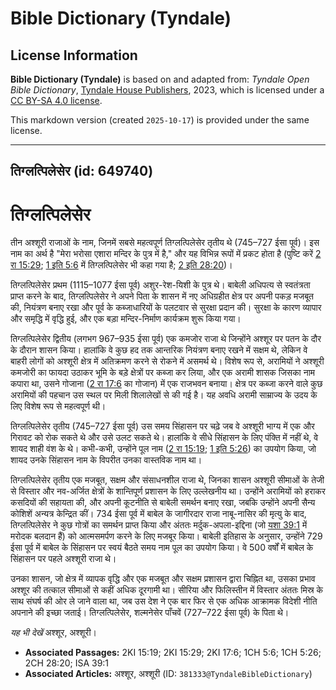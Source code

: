 # Bible Dictionary (Tyndale)

## License Information

**Bible Dictionary (Tyndale)** is based on and adapted from: _Tyndale Open Bible Dictionary_, [Tyndale House Publishers](https://tyndaleopenresources.com/), 2023, which is licensed under a [CC BY-SA 4.0 license](https://creativecommons.org/licenses/by-sa/4.0/legalcode.en).

This markdown version (created `2025-10-17`) is provided under the same license.



--------------------------------

## तिग्लत्पिलेसेर (id: 649740)

तिग्लत्पिलेसेर
==============

तीन अश्शूरी राजाओं के नाम, जिनमें सबसे महत्वपूर्ण तिग्लत्पिलेसेर तृतीय थे (745–727 ईसा पूर्व)। इस नाम का अर्थ है "मेरा भरोसा एशारा मन्दिर के पुत्र में है," और यह विभिन्न रूपों में प्रकट होता है (पुष्टि करें [2 रा 15:29](https://ref.ly/2Kgs15:29); [1 इति 5:6](https://ref.ly/1Chr5:6) में तिग्लत्पिलेसेर भी कहा गया है; [2 इति 28:20](https://ref.ly/2Chr28:20))।

तिग्लत्पिलेसेर प्रथम (1115–1077 ईसा पूर्व) अशुर\-रेश\-यिशी के पुत्र थे। बाबेली अधिपत्य से स्वतंत्रता प्राप्त करने के बाद, तिग्लत्पिलेसेर ने अपने पिता के शासन में नए अधिग्रहीत क्षेत्र पर अपनी पकड़ मजबूत की, नियंत्रण बनाए रखा और पूर्व के कब्जाधारियों के पलटवार से सुरक्षा प्रदान की। सुरक्षा के कारण व्यापार और समृद्धि में वृद्धि हुई, और एक बड़ा मन्दिर\-निर्माण कार्यक्रम शुरू किया गया।

तिग्लत्पिलेसेर द्वितीय (लगभग 967–935 ईसा पूर्व) एक कमजोर राजा थे जिन्होंने अश्शूर पर पतन के दौर के दौरान शासन किया। हालांकि वे कुछ हद तक आन्तरिक नियंत्रण बनाए रखने में सक्षम थे, लेकिन वे बाहरी लोगों को अश्शूरी क्षेत्र में अतिक्रमण करने से रोकने में असमर्थ थे। विशेष रूप से, अरामियों ने अश्शूरी कमजोरी का फायदा उठाकर भूमि के बड़े क्षेत्रों पर कब्जा कर लिया, और एक अरामी शासक जिसका नाम कपारा था, उसने गोजाना ([2 रा 17:6](https://ref.ly/2Kgs17:6) का गोजान) में एक राजभवन बनाया। क्षेत्र पर कब्जा करने वाले कुछ अरामियों की पहचान उस स्थल पर मिली शिलालेखों से की गई है। यह अवधि अरामी साम्राज्य के उदय के लिए विशेष रूप से महत्वपूर्ण थी।

तिग्लत्पिलेसेर तृतीय (745–727 ईसा पूर्व) उस समय सिंहासन पर चढ़े जब वे अश्शूरी भाग्य में एक और गिरावट को रोक सकते थे और उसे उलट सकते थे। हालांकि वे सीधे सिंहासन के लिए पंक्ति में नहीं थे, वे शायद शाही वंश के थे। कभी\-कभी, उन्होंने पूल नाम ([2 रा 15:19](https://ref.ly/2Kgs15:19); [1 इति 5:26](https://ref.ly/1Chr5:26)) का उपयोग किया, जो शायद उनके सिंहासन नाम के विपरीत उनका वास्तविक नाम था।

तिग्लत्पिलेसेर तृतीय एक मजबूत, सक्षम और संसाधनशील राजा थे, जिनका शासन अश्शूरी सीमाओं के तेजी से विस्तार और नव\-अर्जित क्षेत्रों के शान्तिपूर्ण प्रशासन के लिए उल्लेखनीय था। उन्होंने अरामियों को हराकर कसदियों की सहायता की, और अपनी कूटनीति से बाबेली समर्थन बनाए रखा, जबकि उन्होंने अपनी सैन्य कोशिशें अन्यत्र केन्द्रित कीं। 734 ईसा पूर्व में बाबेल के जागीरदार राजा नाबू\-नासिर की मृत्यु के बाद, तिग्लत्पिलेसेर ने कुछ गोत्रों का समर्थन प्राप्त किया और अंततः मर्दुक\-अपला\-इद्दिना (जो [यशा 39:1](https://ref.ly/Isa39:1) में मरोदक बलदान हैं) को आत्मसमर्पण करने के लिए मजबूर किया। बाबेली इतिहास के अनुसार, उन्होंने 729 ईसा पूर्व में बाबेल के सिंहासन पर स्वयं बैठते समय नाम पूल का उपयोग किया। वे 500 वर्षों में बाबेल के सिंहासन पर पहले अश्शूरी राजा थे।

उनका शासन, जो क्षेत्र में व्यापक वृद्धि और एक मजबूत और सक्षम प्रशासन द्वारा चिह्नित था, उसका प्रभाव अश्शूर की तत्काल सीमाओं से कहीं अधिक दूरगामी था। सीरिया और फिलिस्तीन में विस्तार अंततः मिस्र के साथ संघर्ष की ओर ले जाने वाला था, जब उस देश ने एक बार फिर से एक अधिक आक्रामक विदेशी नीति अपनाने की इच्छा जताई। तिग्लत्पिलेसेर, शल्मनेसेर पाँचवें (727–722 ईसा पूर्व) के पिता थे।

*यह भी देखें* अश्शूर, अश्शूरी।

* **Associated Passages:** 2KI 15:19; 2KI 15:29; 2KI 17:6; 1CH 5:6; 1CH 5:26; 2CH 28:20; ISA 39:1
* **Associated Articles:** अश्शूर, अश्शूरी (ID: `381333@TyndaleBibleDictionary`)

